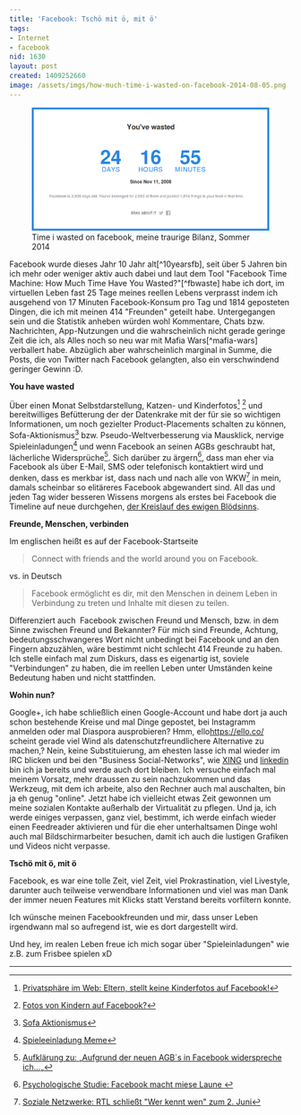 ```yaml
---
title: 'Facebook: Tschö mit ö, mit ö'
tags:
- Internet
- facebook
nid: 1630
layout: post
created: 1409252660
image: /assets/imgs/how-much-time-i-wasted-on-facebook-2014-08-05.png
---
```

<figure role="group">
  <img alt="Time i wasted on facebook" src="/assets/imgs/how-much-time-i-wasted-on-facebook-2014-08-05.png" />
  <figcaption>Time i wasted on facebook, meine traurige Bilanz, Sommer 2014</figcaption>
</figure>
Facebook wurde dieses Jahr 10 Jahr alt[^10yearsfb], seit über 5 Jahren bin ich mehr oder weniger aktiv auch dabei 
und laut dem Tool "Facebook Time Machine: How Much Time Have You Wasted?"[^fbwaste] habe ich dort, 
im virtuellen Leben fast 25 Tage meines reellen Lebens verprasst indem ich ausgehend von 17 Minuten Facebook-Konsum pro Tag und 1814 geposteten Dingen, 
die ich mit meinen 414 "Freunden" geteilt habe. Untergegangen sein und die Statistik anheben würden wohl Kommentare, Chats bzw. Nachrichten, 
App-Nutzungen und die wahrscheinlich nicht gerade geringe Zeit die ich, als Alles noch so neu war mit Mafia Wars[^mafia-wars] verballert habe. 
Abzüglich aber wahrscheinlich marginal in Summe, die Posts, die von Twitter nach Facebook gelangten, also ein verschwindend geringer Gewinn :D.

**You have wasted**

Über einen Monat Selbstdarstellung, Katzen- und Kinderfotos[^fb-kinderfotos1] [^fb-kinderfotos2] und bereitwilliges Befütterung der der Datenkrake 
mit der für sie so wichtigen Informationen, um noch gezielter Product-Placements schalten zu können, Sofa-Aktionismus[^sofa-aktionismus] 
bzw. Pseudo-Weltverbesserung via Mausklick, nervige Spieleinladungen[^invite-meme] und wenn Facebook an seinen AGBs geschraubt hat, 
lächerliche Widersprüche[^widerspruch].
Sich darüber zu ärgern[^miese-laune], 
dass man eher via Facebook als über E-Mail, SMS oder telefonisch kontaktiert wird und denken, dass es merkbar ist, 
dass nach und nach alle von WKW[^wkw-shutdown] in mein, damals scheinbar so elitäreres Facebook abgewandert sind. 
All das und jeden Tag wider besseren Wissens morgens als erstes bei Facebook die Timeline auf neue durchgehen, [der Kreislauf des ewigen Blödsinns](https://www.taz.de/Debatte-Narzissmus-und-Langeweile/!144636/).

**Freunde, Menschen, verbinden**

Im englischen heißt es auf der Facebook-Startseite

> Connect with friends and the world around you on Facebook.

vs. in Deutsch

> Facebook ermöglicht es dir, mit den Menschen in deinem Leben in Verbindung zu treten und Inhalte mit diesen zu teilen.

Differenziert auch &nbsp;Facebook zwischen Freund und Mensch, bzw. in dem Sinne zwischen Freund und Bekannter? Für mich sind Freunde, 
Achtung, bedeutungsschwangeres Wort nicht unbedingt bei Facebook und an den Fingern abzuzählen, wäre bestimmt nicht schlecht 414 Freunde zu haben. 
Ich stelle einfach mal zum Diskurs, dass es eigenartig ist, soviele "Verbindungen" zu haben, 
die im reellen Leben unter Umständen keine Bedeutung haben und nicht stattfinden.

**Wohin nun?**

Google+, ich habe schließlich einen Google-Account und habe dort ja auch schon bestehende Kreise und mal Dinge gepostet, 
bei Instagramm anmelden oder mal Diaspora ausprobieren? 
Hmm, ello<fn>https://ello.co/</fn> scheint gerade viel Wind als datenschutzfreundlichere Alternative zu machen,? 
Nein, keine Substituierung, am ehesten lasse ich mal wieder im IRC blicken und bei den "Business Social-Networks", 
wie [XING](http://www.xing.com/profile/Florian_Latzel) und [linkedin](fn>http://www.linkedin.com/in/florianlatzel) 
bin ich ja bereits und werde auch dort bleiben. 
Ich versuche einfach mal meinem Vorsatz, mehr draussen zu sein nachzukommen und das Werkzeug, mit dem ich arbeite, 
also den Rechner auch mal auschalten, bin ja eh genug "online". 
Jetzt habe ich vielleicht etwas Zeit gewonnen um meine sozialen Kontakte außerhalb der Virtualität zu pflegen. 
Und ja, ich werde einiges verpassen, ganz viel, bestimmt, ich werde einfach wieder einen Feedreader aktivieren 
und für die eher unterhaltsamen Dinge wohl auch mal Bildschirmarbeiter besuchen, 
damit ich auch die lustigen Grafiken und Videos nicht verpasse.

**Tschö mit ö, mit ö**

Facebook, es war eine tolle Zeit, viel Zeit, viel Prokrastination, viel Livestyle, 
darunter auch teilweise verwendbare Informationen 
und viel was man Dank der immer neuen Features mit Klicks statt Verstand bereits vorfiltern konnte.

Ich wünsche meinen Facebookfreunden und mir, dass unser Leben irgendwann mal so aufregend ist, wie es dort dargestellt wird.

Und hey, im realen Leben freue ich mich sogar über "Spieleinladungen" wie z.B. zum Frisbee spielen xD

---

[^10yearsfb]: [This Is What Your Facebook Profile Looked Like Over the Last 11 Years](http://time.com/11740/facebook-10-year-anniversary-interfaces/)
[^fbwaste]: [Facebook Time Machin: How Much Time Have You Wasted on Facebook?](http://time.com/6107/how-much-time-have-you-wasted-on-facebook/)
[^mafia-wars]: [Mafia Wars](http://www.mafiawars.zynga.com/)
[^fb-kinderfotos1]: [Privatsphäre im Web: Eltern, stellt keine Kinderfotos auf Facebook!](http://www.stern.de/digital/online/privatsphaere-im-web-eltern-stellt-keine-kinderfotos-auf-facebook-2030991.html)
[^fb-kinderfotos2]: [Fotos von Kindern auf Facebook?](http://www.mimikama.at/allgemein/fotos-von-kindern-auf-facebook/)
[^sofa-aktionismus]: [Sofa Aktionismus](http://t3n.de/news/digitale-gesellschaft-iniitiativen-543747/)
[^invite-meme]: [Spieleeinladung Meme](http://i.imgur.com/DJCjb4b.jpg) 
[^widerspruch]: [Aufklärung zu: „Aufgrund der neuen AGB´s in Facebook widerspreche ich…„](http://www.mimikama.at/allgemein/aufklrung-zu-aufgrund-der-neuen-agbs-in-facebook-widerspreche-ich/)
[^miese-laune]: [Psychologische Studie: Facebook macht miese Laune ](http://www.sueddeutsche.de/wissen/psychologische-studie-facebook-macht-miese-laune-1.1952410)
[^wkw-shutdown]:[Soziale Netzwerke: RTL schließt "Wer kennt wen" zum 2. Juni](http://www.heise.de/newsticker/meldung/Soziale-Netzwerke-RTL-schliesst-Wer-kennt-wen-zum-2-Juni-2183229.html) 
